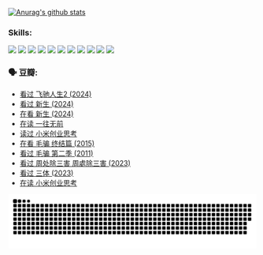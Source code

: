 
[![Anurag's github stats](https://github-readme-stats.vercel.app/api?username=w940853815)](https://github.com/anuraghazra/github-readme-stats)

### Skills:

<code><img height="32" src="https://cdn.jsdelivr.net/npm/simple-icons@v5/icons/python.svg"></code>
<code><img height="32" src="https://cdn.jsdelivr.net/npm/simple-icons@v5/icons/javascript.svg"></code>
<code><img height="32" src="https://cdn.jsdelivr.net/npm/simple-icons@v5/icons/django.svg"></code>
<code><img height="32" src="https://cdn.jsdelivr.net/npm/simple-icons@v5/icons/flask.svg"></code>
<code><img height="32" src="https://cdn.jsdelivr.net/npm/simple-icons@v5/icons/vuetify.svg"></code>
<code><img height="32" src="https://cdn.jsdelivr.net/npm/simple-icons@v5/icons/git.svg"></code>
<code><img height="32" src="https://cdn.jsdelivr.net/npm/simple-icons@v5/icons/docker.svg"></code>
<code><img height="32" src="https://cdn.jsdelivr.net/npm/simple-icons@v5/icons/postgresql.svg"></code>
<code><img height="32" src="https://cdn.jsdelivr.net/npm/simple-icons@v5/icons/elasticsearch.svg"></code>
<code><img height="32" src="https://cdn.jsdelivr.net/npm/simple-icons@v5/icons/macos.svg"></code>
<code><img height="32" src="https://cdn.jsdelivr.net/npm/simple-icons@v5/icons/linux.svg"></code>

### 🗣 豆瓣:

<!-- DOUBAN-ACTIVITIES:START -->
- [看过 飞驰人生2‎ (2024)](https://www.douban.com/people/136069238/status/4616048805/?_i=16545729)
- [看过 新生‎ (2024)](https://www.douban.com/people/136069238/status/4612373431/?_i=16545729)
- [在看 新生‎ (2024)](https://www.douban.com/people/136069238/status/4607441062/?_i=16545729)
- [在读 一往无前](https://www.douban.com/people/136069238/status/4590507310/?_i=16545729)
- [读过 小米创业思考](https://www.douban.com/people/136069238/status/4590506983/?_i=16545729)
- [在看 毛骗 终结篇‎ (2015)](https://www.douban.com/people/136069238/status/4581971924/?_i=16545729)
- [看过 毛骗 第二季‎ (2011)](https://www.douban.com/people/136069238/status/4581971810/?_i=16545729)
- [看过 周处除三害 周處除三害‎ (2023)](https://www.douban.com/people/136069238/status/4575646701/?_i=16545729)
- [看过 三体‎ (2023)](https://www.douban.com/people/136069238/status/4574263039/?_i=16545729)
- [在读 小米创业思考](https://www.douban.com/people/136069238/status/4572047905/?_i=16545729)
<!-- DOUBAN-ACTIVITIES:END -->


![Snake animation](https://raw.githubusercontent.com/w940853815/w940853815/output/github-contribution-grid-snake.svg)

<!--
**w940853815/w940853815** is a ✨ _special_ ✨ repository because its `README.md` (this file) appears on your GitHub profile.

Here are some ideas to get you started:

- 🔭 I’m currently working on ...
- 🌱 I’m currently learning ...
- 👯 I’m looking to collaborate on ...
- 🤔 I’m looking for help with ...
- 💬 Ask me about ...
- 📫 How to reach me: ...
- 😄 Pronouns: ...
- ⚡ Fun fact: ...
-->

